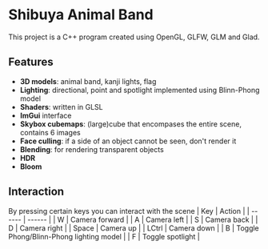 # Shibuya Animal Band

This project is a C++ program created using OpenGL, GLFW, GLM and Glad.
## Features

- __3D models__: animal band, kanji lights, flag
- __Lighting__: directional, point and spotlight implemented using Blinn-Phong model
- __Shaders__: written in GLSL
- __ImGui__ interface
- __Skybox cubemaps__: (large)cube that encompases the entire scene, contains 6 images
- __Face culling__: if a side of an object cannot be seen, don't render it
- __Blending__: for rendering transparent objects
- __HDR__
- __Bloom__

## Interaction
By pressing certain keys you can interact with the scene
| Key | Action |
| ------ | ------ |
| W | Camera forward |
| A | Camera left |
| S | Camera back |
| D | Camera right |
| Space | Camera up |
| LCtrl | Camera down |
| B | Toggle Phong/Blinn-Phong lighting model |
| F | Toggle spotlight |




